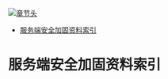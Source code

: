[![章节头](https://parg.co/UGo)](https://parg.co/b4z) 
 - [服务端安全加固资料索引](#%E6%9C%8D%E5%8A%A1%E7%AB%AF%E5%AE%89%E5%85%A8%E5%8A%A0%E5%9B%BA%E8%B5%84%E6%96%99%E7%B4%A2%E5%BC%95) 

# 服务端安全加固资料索引
